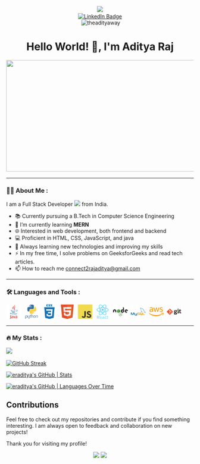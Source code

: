 <div id="header" align="center">
  <img src="https://media.giphy.com/media/M9gbBd9nbDrOTu1Mqx/giphy.gif" width="100"/>
</div>

<div id="badges" align="center">
  <a href="https://www.linkedin.com/in/adityaraj81/">
    <img src="https://img.shields.io/badge/LinkedIn-blue?style=for-the-badge&logo=linkedin&logoColor=white" alt="LinkedIn Badge"/>
  </a>
  <!--<a href="your-youtube-URL">
    <img src="https://img.shields.io/badge/YouTube-red?style=for-the-badge&logo=youtube&logoColor=white" alt="Youtube Badge"/>
  </a>
  <a href="https://twitter.com/adityaraj_81">
    <img src="https://img.shields.io/badge/Twitter-blue?style=for-the-badge&logo=twitter&logoColor=white" alt="Twitter Badge"/>
  </a>-->
</div>

<div id="count" align="center">
<img src="https://komarev.com/ghpvc/?username=AdityaRaj81&style=flat-square&color=blue" alt=""/>
<img src="https://komarev.com/ghpvc/?username=theadityaway&label=Profile%20views&color=0e75b6&style=flat" alt="theadityaway" />
</div>

<h1 align="center">Hello World! 👋, I'm Aditya Raj</h1>

<div align="center">
  <img src="https://media.giphy.com/media/dWesBcTLavkZuG35MI/giphy.gif" width="600" height="300"/>
</div>

---

### :man_technologist: About Me :

I am a Full Stack Developer <img src="https://media.giphy.com/media/WUlplcMpOCEmTGBtBW/giphy.gif" width="30"> from India.

- 📚 Currently pursuing a B.Tech in Computer Science Engineering
- 🌱 I’m currently learning **MERN**
- 🌐 Interested in web development, both frontend and backend
- 💻 Proficient in HTML, CSS, JavaScript, and java
- 🔭 Always learning new technologies and improving my skills
- :zap: In my free time, I solve problems on GeeksforGeeks and read tech articles.
- 📫 How to reach me [connect2rajaditya@gmail.com](mailto:connect2rajaditya@gmail.com)

---

### :hammer_and_wrench: Languages and Tools :

<div>
  <img src="https://github.com/devicons/devicon/blob/master/icons/java/java-original-wordmark.svg" title="Java" alt="Java" width="40" height="40"/>&nbsp;
  <img src="https://github.com/devicons/devicon/blob/master/icons/python/python-original-wordmark.svg"  title="CSS3" alt="CSS" width="40" height="40"/>&nbsp;
  <img src="https://github.com/devicons/devicon/blob/master/icons/css3/css3-plain-wordmark.svg"  title="CSS3" alt="CSS" width="40" height="40"/>&nbsp;
  <img src="https://github.com/devicons/devicon/blob/master/icons/html5/html5-original.svg" title="HTML5" alt="HTML" width="40" height="40"/>&nbsp;
  <img src="https://github.com/devicons/devicon/blob/master/icons/javascript/javascript-original.svg" title="JavaScript" alt="JavaScript" width="40" height="40"/>&nbsp;
  <img src="https://github.com/devicons/devicon/blob/master/icons/react/react-original-wordmark.svg" title="React" alt="React" width="40" height="40"/>&nbsp;
  <img src="https://github.com/devicons/devicon/blob/master/icons/nodejs/nodejs-original-wordmark.svg" title="NodeJS" alt="NodeJS" width="40" height="40"/>&nbsp;
  <img src="https://github.com/devicons/devicon/blob/master/icons/mysql/mysql-original-wordmark.svg" title="MySQL"  alt="MySQL" width="40" height="40"/>&nbsp;
  <img src="https://github.com/devicons/devicon/blob/master/icons/amazonwebservices/amazonwebservices-plain-wordmark.svg" title="AWS" alt="AWS" width="40" height="40"/>&nbsp;
  <img src="https://github.com/devicons/devicon/blob/master/icons/git/git-original-wordmark.svg" title="Git" **alt="Git" width="40" height="40"/>
</div>

---

### :fire: My Stats :

<img src="https://github-profile-trophy.vercel.app/?username=adityaraj81&theme=juicyfresh&no-bg=true" />

[![GitHub Streak](https://streak-stats.demolab.com?user=adityaraj81&theme=transparent&border_radius=20&date_format=M%20j%5B%2C%20Y%5D&card_width=700&card_height=200)](https://git.io/streak-stats)

[![eraditya's GitHub | Stats](https://stats.quine.sh/eraditya/github?theme=dark)](https://quine.sh?utm_source=widgets&utm_campaign=eraditya)

[![eraditya's GitHub | Languages Over Time](https://stats.quine.sh/eraditya/languages-over-time?theme=dark)](https://quine.sh?utm_source=widgets&utm_campaign=eraditya)

<!--
## Hi there 👋

<!--
**AdityaRaj81/AdityaRaj81** is a ✨ _special_ ✨ repository because its `README.md` (this file) appears on your GitHub profile.

Here are some ideas to get you started:

-  I’m currently working on ...
- 🌱 I’m currently learning ...
- 👯 I’m looking to collaborate on ...
- 🤔 I’m looking for help with ...
- 💬 Ask me about ...
- 📫 How to reach me: ...
- 😄 Pronouns: ...
- ⚡ Fun fact: ...
-->

<!--
[![eraditya's GitHub | Stats](https://stats.quine.sh/eraditya/github?theme=dark)](https://quine.sh?utm_source=widgets&utm_campaign=eraditya)

<h1 align="center">Hi 👋, I'm Aditya Raj</h1>
<h3 align="center">A passionate Full Stack Web developer</h3>

<p align="left"> <img src="https://komarev.com/ghpvc/?username=theadityaway&label=Profile%20views&color=0e75b6&style=flat" alt="theadityaway" /> </p>

<p align="left"> <a href="https://github.com/ryo-ma/github-profile-trophy"><img src="https://github-profile-trophy.vercel.app/?username=theadityaway" alt="theadityaway" /></a> </p>

<p align="left"> <a href="https://twitter.com/theadityaway" target="blank"><img src="https://img.shields.io/twitter/follow/theadityaway?logo=twitter&style=for-the-badge" alt="theadityaway" /></a> </p>

- 🔭 I’m currently working on **Portfolio Website**

- 🌱 I’m currently learning **MERN**

- 📫 How to reach me **connect2rajaditya@gmail.com**

<!-- <h3 align="left">Connect with me:</h3>

<p align="left">
<a href="https://twitter.com/theadityaway" target="blank"><img align="center" src="https://raw.githubusercontent.com/rahuldkjain/github-profile-readme-generator/master/src/images/icons/Social/twitter.svg" alt="theadityaway" height="30" width="40" /></a>
<a href="https://linkedin.com/in/theadityaway" target="blank"><img align="center" src="https://raw.githubusercontent.com/rahuldkjain/github-profile-readme-generator/master/src/images/icons/Social/linked-in-alt.svg" alt="theadityaway" height="30" width="40" /></a>
<a href="https://fb.com/theadityaway" target="blank"><img align="center" src="https://raw.githubusercontent.com/rahuldkjain/github-profile-readme-generator/master/src/images/icons/Social/facebook.svg" alt="theadityaway" height="30" width="40" /></a>
<a href="https://instagram.com/theadityaway" target="blank"><img align="center" src="https://raw.githubusercontent.com/rahuldkjain/github-profile-readme-generator/master/src/images/icons/Social/instagram.svg" alt="theadityaway" height="30" width="40" /></a>
<a href="https://www.codechef.com/users/theadityaway" target="blank"><img align="center" src="https://cdn.jsdelivr.net/npm/simple-icons@3.1.0/icons/codechef.svg" alt="theadityaway" height="30" width="40" /></a>
<a href="https://www.leetcode.com/theadityaway" target="blank"><img align="center" src="https://raw.githubusercontent.com/rahuldkjain/github-profile-readme-generator/master/src/images/icons/Social/leet-code.svg" alt="theadityaway" height="30" width="40" /></a>
</p>-->

<!-- <h3 align="left">Languages and Tools:</h3>
<p align="left"> <a href="https://azure.microsoft.com/en-in/" target="_blank" rel="noreferrer"> <img src="https://www.vectorlogo.zone/logos/microsoft_azure/microsoft_azure-icon.svg" alt="azure" width="40" height="40"/> </a> <a href="https://www.w3schools.com/css/" target="_blank" rel="noreferrer"> <img src="https://raw.githubusercontent.com/devicons/devicon/master/icons/css3/css3-original-wordmark.svg" alt="css3" width="40" height="40"/> </a> <a href="https://www.w3.org/html/" target="_blank" rel="noreferrer"> <img src="https://raw.githubusercontent.com/devicons/devicon/master/icons/html5/html5-original-wordmark.svg" alt="html5" width="40" height="40"/> </a> <a href="https://www.java.com" target="_blank" rel="noreferrer"> <img src="https://raw.githubusercontent.com/devicons/devicon/master/icons/java/java-original.svg" alt="java" width="40" height="40"/> </a> <a href="https://developer.mozilla.org/en-US/docs/Web/JavaScript" target="_blank" rel="noreferrer"> <img src="https://raw.githubusercontent.com/devicons/devicon/master/icons/javascript/javascript-original.svg" alt="javascript" width="40" height="40"/> </a> <a href="https://nodejs.org" target="_blank" rel="noreferrer"> <img src="https://raw.githubusercontent.com/devicons/devicon/master/icons/nodejs/nodejs-original-wordmark.svg" alt="nodejs" width="40" height="40"/> </a> <a href="https://www.python.org" target="_blank" rel="noreferrer"> <img src="https://raw.githubusercontent.com/devicons/devicon/master/icons/python/python-original.svg" alt="python" width="40" height="40"/> </a> <a href="https://reactjs.org/" target="_blank" rel="noreferrer"> <img src="https://raw.githubusercontent.com/devicons/devicon/master/icons/react/react-original-wordmark.svg" alt="react" width="40" height="40"/> </a> </p>

<p><img align="left" src="https://github-readme-stats.vercel.app/api/top-langs?username=theadityaway&show_icons=true&locale=en&layout=compact" alt="theadityaway" /></p>

<p>&nbsp;<img align="center" src="https://github-readme-stats.vercel.app/api?username=theadityaway&show_icons=true&locale=en" alt="theadityaway" /></p>

<!--<p><img align="center" src="https://github-readme-streak-stats.herokuapp.com/?user=theadityaway&" alt="theadityaway" /></p>-->

## Contributions

Feel free to check out my repositories and contribute if you find something interesting. I am always open to feedback and collaboration on new projects!

Thank you for visiting my profile!

<div align="center">
    <img src="https://forthebadge.com/images/badges/built-with-love.svg" />
    <img src="https://forthebadge.com/images/badges/built-by-developers.svg" />
</div>
